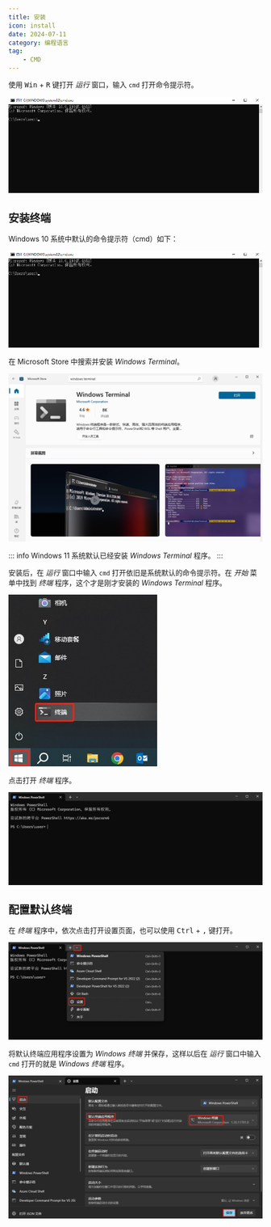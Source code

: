 ```yaml
---
title: 安装
icon: install
date: 2024-07-11
category: 编程语言
tag:
    - CMD
---
```


使用 <kbd>Win</kbd> + <kbd>R</kbd> 键打开 *运行* 窗口，输入 `cmd` 打开命令提示符。

![命令提示符](../assets/cmd.jpg)

## 安装终端

Windows 10 系统中默认的命令提示符（cmd）如下：

![命令提示符](../assets/cmd.jpg)

在 Microsoft Store 中搜索并安装 *Windows Terminal*。

![Microsoft Store](../assets/store.jpg)

::: info
Windows 11 系统默认已经安装 *Windows Terminal* 程序。
:::

安装后，在 *运行* 窗口中输入 `cmd` 打开依旧是系统默认的命令提示符。在 *开始* 菜单中找到 *终端* 程序，这个才是刚才安装的 *Windows Terminal* 程序。

![开始菜单](../assets/menu.jpg)

点击打开 *终端* 程序。

![Windows 终端](../assets/terminal.jpg)

## 配置默认终端

在 *终端* 程序中，依次点击打开设置页面，也可以使用 <kbd>Ctrl</kbd> + <kbd>,</kbd> 键打开。

![设置](../assets/set01.jpg)

将默认终端应用程序设置为 *Windows 终端* 并保存，这样以后在 *运行* 窗口中输入 `cmd` 打开的就是 *Windows 终端* 程序。

![Windows 终端](../assets/set02.jpg)
